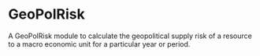 # GeoPolRisk
 A GeoPolRisk module to calculate the geopolitical supply risk of a resource to a macro economic unit for a particular year or period.
